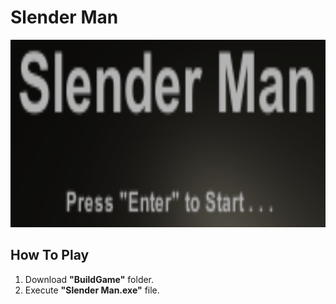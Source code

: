 # **Slender Man**
<p align="center"><img src="Assets\readme_img.PNG" width="750px" height="300px"><br></p> 

## **How To Play**
1. Download **"BuildGame"** folder.
2. Execute **"Slender Man.exe"** file.
